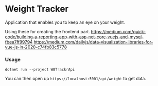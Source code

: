 # Weight Tracker

Application that enables you to keep an eye on your weight.

Using these for creating the frontend part.
https://medium.com/quick-code/building-a-reporting-app-with-asp-net-core-vuejs-and-mysql-fbea7ff99794
https://medium.com/dailyjs/data-visualization-libraries-for-vue-js-in-2020-c74fb83c5778

### Usage
```dotnet run --project W8TrackrApi```

You can then open up ```https://localhost:5001/api/weight``` to get data.
